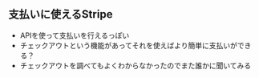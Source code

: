 ## 支払いに使えるStripe
- APIを使って支払いを行えるっぽい
- チェックアウトという機能があってそれを使えばより簡単に支払いができる？
- チェックアウトを調べてもよくわからなかったのでまた誰かに聞いてみる
